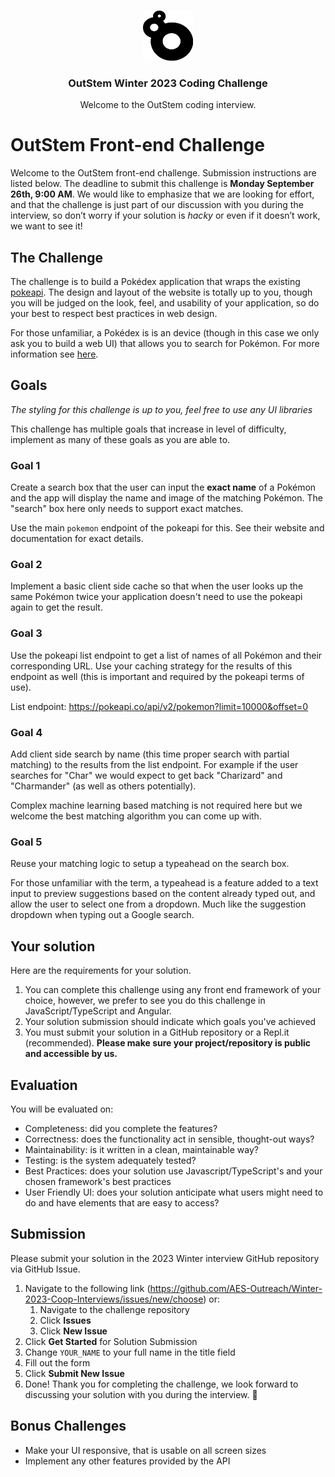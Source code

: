 <!-- PROJECT LOGO -->
<br />
<p align="center">
  <a href="https://github.com/AES-Outreach/Winter-2023-Coop-Interviews">
    <img src="outstem_logo_icon.svg" alt="Logo" width="80" height="80">
  </a>

  <h3 align="center">OutStem Winter 2023 Coding Challenge</h3>

  <p align="center">
    Welcome to the OutStem coding interview.
  </p>
</p>

# OutStem Front-end Challenge

Welcome to the OutStem front-end challenge. Submission instructions are listed below. The deadline to submit this challenge is **Monday September 26th, 9:00 AM**. We would like to emphasize that we are looking for effort, and that the challenge is just part of our discussion with you during the interview, so don’t worry if your solution is *hacky* or even if it doesn’t work, we want to see it!

## The Challenge

The challenge is to build a Pokédex application that wraps the existing [pokeapi](https://pokeapi.co/). The design and layout of the website is totally up to you, though you will be judged on the look, feel, and usability of your application, so do your best to respect best practices in web design.

For those unfamiliar, a Pokédex is is an device (though in this case we only ask you to build a web UI) that allows you to search for Pokémon. For more information see [here](https://pokemon.fandom.com/wiki/Pok%C3%A9dex).

## Goals

*The styling for this challenge is up to you, feel free to use any UI libraries*

This challenge has multiple goals that increase in level of difficulty, implement as many of these goals as you are able to.

### Goal 1

Create a search box that the user can input the **exact name** of a Pokémon and the app will display the name and image of the matching Pokémon. The "search" box here only needs to support exact matches.

Use the main `pokemon` endpoint of the pokeapi for this. See their website and documentation for exact details.

### Goal 2

Implement a basic client side cache so that when the user looks up the same Pokémon twice your application doesn't need to use the pokeapi again to get the result.

### Goal 3

Use the pokeapi list endpoint to get a list of names of all Pokémon and their corresponding URL. Use your caching strategy for the results of this endpoint as well (this is important and required by the pokeapi terms of use).

List endpoint: https://pokeapi.co/api/v2/pokemon?limit=10000&offset=0

### Goal 4

Add client side search by name (this time proper search with partial matching) to the results from the list endpoint. For example if the user searches for "Char" we would expect to get back "Charizard" and "Charmander" (as well as others potentially).

Complex machine learning based matching is not required here but we welcome the best matching algorithm you can come up with.

### Goal 5

Reuse your matching logic to setup a typeahead on the search box.

For those unfamiliar with the term, a typeahead is a feature added to a text input to preview suggestions based on the content already typed out, and allow the user to select one from a dropdown. Much like the suggestion dropdown when typing out a Google search.

## Your solution

Here are the requirements for your solution.

1. You can complete this challenge using any front end framework of your choice, however, we prefer to see you do this challenge in JavaScript/TypeScript and Angular.
2. Your solution submission should indicate which goals you've achieved
4. You must submit your solution in a GitHub repository or a Repl.it (recommended). **Please make sure your project/repository is public and accessible by us.**

## Evaluation 

You will be evaluated on:
- Completeness: did you complete the features?
- Correctness: does the functionality act in sensible, thought-out ways?
- Maintainability: is it written in a clean, maintainable way?
- Testing: is the system adequately tested?
- Best Practices: does your solution use Javascript/TypeScript's and your chosen framework's best practices
- User Friendly UI: does your solution anticipate what users might need to do and have elements that are easy to access?

## Submission

Please submit your solution in the 2023 Winter interview GitHub repository via GitHub Issue.

1. Navigate to the following link (https://github.com/AES-Outreach/Winter-2023-Coop-Interviews/issues/new/choose) or:
   1. Navigate to the challenge repository
   2. Click **Issues**
   3. Click **New Issue**
2. Click **Get Started** for Solution Submission
3. Change `YOUR_NAME` to your full name in the title field
4. Fill out the form
5. Click **Submit New Issue**
6. Done! Thank you for completing the challenge, we look forward to discussing your solution with you during the interview. 🎉


## Bonus Challenges

- Make your UI responsive, that is usable on all screen sizes
- Implement any other features provided by the API
